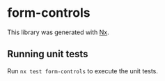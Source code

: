 # form-controls

This library was generated with [Nx](https://nx.dev).

## Running unit tests

Run `nx test form-controls` to execute the unit tests.

